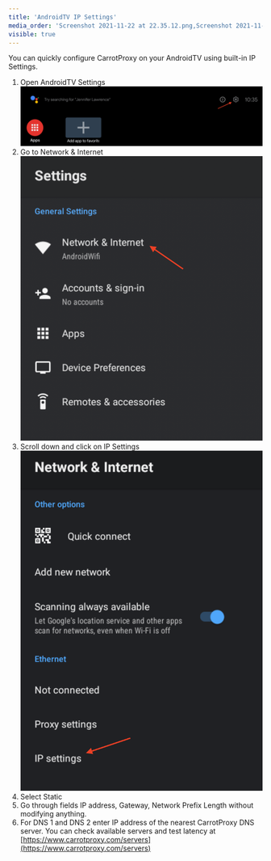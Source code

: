 ```yaml
---
title: 'AndroidTV IP Settings'
media_order: 'Screenshot 2021-11-22 at 22.35.12.png,Screenshot 2021-11-23 at 00.49.47.png,Screenshot 2021-11-23 at 00.53.28.png'
visible: true
---
```


You can quickly configure CarrotProxy on your AndroidTV using built-in IP Settings.

1. Open AndroidTV Settings
![Screenshot%202021-11-22%20at%2022.35.12](Screenshot%202021-11-22%20at%2022.35.12.png?resize=400)
2. Go to Network & Internet![Screenshot%202021-11-23%20at%2000.49.47](Screenshot%202021-11-23%20at%2000.49.47.png?resize=400)
3. Scroll down and click on IP Settings
![Screenshot%202021-11-23%20at%2000.53.28](Screenshot%202021-11-23%20at%2000.53.28.png?resize=400)
4. Select Static
5. Go through fields IP address, Gateway, Network Prefix Length without modifying anything.
6. For DNS 1 and DNS 2 enter IP address of the nearest CarrotProxy DNS server. You can check available servers and test latency at [https://www.carrotproxy.com/servers](https://www.carrotproxy.com/servers)
